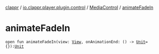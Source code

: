 [clappr](../../index.md) / [io.clappr.player.plugin.control](../index.md) / [MediaControl](index.md) / [animateFadeIn](./animate-fade-in.md)

# animateFadeIn

`open fun animateFadeIn(view: `[`View`](https://developer.android.com/reference/android/view/View.html)`, onAnimationEnd: () -> `[`Unit`](https://kotlinlang.org/api/latest/jvm/stdlib/kotlin/-unit/index.html)` = {}): `[`Unit`](https://kotlinlang.org/api/latest/jvm/stdlib/kotlin/-unit/index.html)
